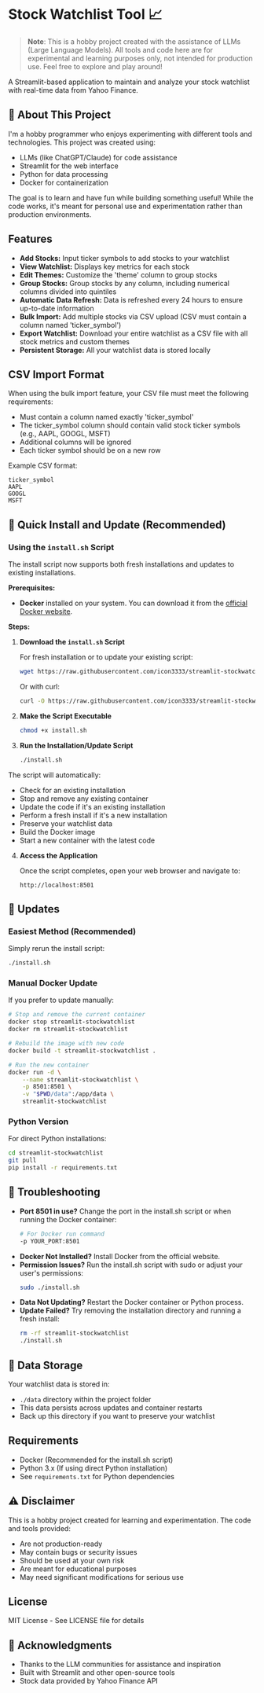 # Stock Watchlist Tool 📈

> **Note**: This is a hobby project created with the assistance of LLMs (Large Language Models). All tools and code here are for experimental and learning purposes only, not intended for production use. Feel free to explore and play around!

A Streamlit-based application to maintain and analyze your stock watchlist with real-time data from Yahoo Finance.

## 👋 About This Project

I'm a hobby programmer who enjoys experimenting with different tools and technologies. This project was created using:

- LLMs (like ChatGPT/Claude) for code assistance
- Streamlit for the web interface
- Python for data processing
- Docker for containerization

The goal is to learn and have fun while building something useful! While the code works, it's meant for personal use and experimentation rather than production environments.

## Features

- **Add Stocks:** Input ticker symbols to add stocks to your watchlist
- **View Watchlist:** Displays key metrics for each stock
- **Edit Themes:** Customize the 'theme' column to group stocks
- **Group Stocks:** Group stocks by any column, including numerical columns divided into quintiles
- **Automatic Data Refresh:** Data is refreshed every 24 hours to ensure up-to-date information
- **Bulk Import:** Add multiple stocks via CSV upload (CSV must contain a column named 'ticker_symbol')
- **Export Watchlist:** Download your entire watchlist as a CSV file with all stock metrics and custom themes
- **Persistent Storage:** All your watchlist data is stored locally

## CSV Import Format

When using the bulk import feature, your CSV file must meet the following requirements:
- Must contain a column named exactly 'ticker_symbol'
- The ticker_symbol column should contain valid stock ticker symbols (e.g., AAPL, GOOGL, MSFT)
- Additional columns will be ignored
- Each ticker symbol should be on a new row

Example CSV format:
```csv
ticker_symbol
AAPL
GOOGL
MSFT
```

## 🚀 Quick Install and Update (Recommended)

### Using the `install.sh` Script

The install script now supports both fresh installations and updates to existing installations.

**Prerequisites:**

- **Docker** installed on your system. You can download it from the [official Docker website](https://www.docker.com/get-started).

**Steps:**

1. **Download the `install.sh` Script**

   For fresh installation or to update your existing script:

   ```bash
   wget https://raw.githubusercontent.com/icon3333/streamlit-stockwatchlist/main/install.sh
   ```

   Or with curl:

   ```bash
   curl -O https://raw.githubusercontent.com/icon3333/streamlit-stockwatchlist/main/install.sh
   ```

2. **Make the Script Executable**

   ```bash
   chmod +x install.sh
   ```

3. **Run the Installation/Update Script**

   ```bash
   ./install.sh
   ```

The script will automatically:
- Check for an existing installation
- Stop and remove any existing container
- Update the code if it's an existing installation
- Perform a fresh install if it's a new installation
- Preserve your watchlist data
- Build the Docker image
- Start a new container with the latest code

4. **Access the Application**

   Once the script completes, open your web browser and navigate to:
   ```
   http://localhost:8501
   ```

## 🔄 Updates

### Easiest Method (Recommended)
Simply rerun the install script:
```bash
./install.sh
```

### Manual Docker Update

If you prefer to update manually:

```bash
# Stop and remove the current container
docker stop streamlit-stockwatchlist
docker rm streamlit-stockwatchlist

# Rebuild the image with new code
docker build -t streamlit-stockwatchlist .

# Run the new container
docker run -d \
    --name streamlit-stockwatchlist \
    -p 8501:8501 \
    -v "$PWD/data":/app/data \
    streamlit-stockwatchlist
```

### Python Version

For direct Python installations:

```bash
cd streamlit-stockwatchlist
git pull
pip install -r requirements.txt
```

## 🛟 Troubleshooting

- **Port 8501 in use?** Change the port in the install.sh script or when running the Docker container:
  ```bash
  # For Docker run command
  -p YOUR_PORT:8501
  ```
- **Docker Not Installed?** Install Docker from the official website.
- **Permission Issues?** Run the install.sh script with sudo or adjust your user's permissions:
  ```bash
  sudo ./install.sh
  ```
- **Data Not Updating?** Restart the Docker container or Python process.
- **Update Failed?** Try removing the installation directory and running a fresh install:
  ```bash
  rm -rf streamlit-stockwatchlist
  ./install.sh
  ```

## 💾 Data Storage

Your watchlist data is stored in:
- `./data` directory within the project folder
- This data persists across updates and container restarts
- Back up this directory if you want to preserve your watchlist

## Requirements

- Docker (Recommended for the install.sh script)
- Python 3.x (If using direct Python installation)
- See `requirements.txt` for Python dependencies

## ⚠️ Disclaimer

This is a hobby project created for learning and experimentation. The code and tools provided:
- Are not production-ready
- May contain bugs or security issues
- Should be used at your own risk
- Are meant for educational purposes
- May need significant modifications for serious use

## License

MIT License - See LICENSE file for details

## 🙏 Acknowledgments

- Thanks to the LLM communities for assistance and inspiration
- Built with Streamlit and other open-source tools
- Stock data provided by Yahoo Finance API


